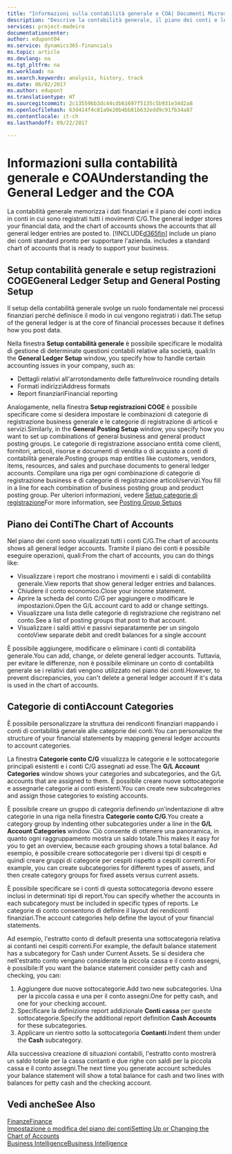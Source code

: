 ```yaml
---
title: "Informazioni sulla contabilità generale e COA| Documenti Microsoft"
description: "Descrive la contabilità generale, il piano dei conti e le categorie dei conti."
services: project-madeira
documentationcenter: 
author: edupont04
ms.service: dynamics365-financials
ms.topic: article
ms.devlang: na
ms.tgt_pltfrm: na
ms.workload: na
ms.search.keywords: analysis, history, track
ms.date: 06/02/2017
ms.author: edupont
ms.translationtype: HT
ms.sourcegitcommit: 2c13559bb3dc44cdb61697f5135c5b931e34d2a8
ms.openlocfilehash: 63d414f4c81a9e20b4bb81b632edd9c91fb34a87
ms.contentlocale: it-ch
ms.lasthandoff: 09/22/2017

---
```

# <a name="understanding-the-general-ledger-and-the-coa"></a><span data-ttu-id="13c89-103">Informazioni sulla contabilità generale e COA</span><span class="sxs-lookup"><span data-stu-id="13c89-103">Understanding the General Ledger and the COA</span></span>
<span data-ttu-id="13c89-104">La contabilità generale memorizza i dati finanziari e il piano dei conti indica in conti in cui sono registrati tutti i movimenti C/G.</span><span class="sxs-lookup"><span data-stu-id="13c89-104">The general ledger stores your financial data, and the chart of accounts shows the accounts that all general ledger entries are posted to.</span></span> [!INCLUDE[d365fin](includes/d365fin_md.md)]<span data-ttu-id="13c89-105"> include un piano dei conti standard pronto per supportare l'azienda.</span><span class="sxs-lookup"><span data-stu-id="13c89-105"> includes a standard chart of accounts that is ready to support your business.</span></span>

## <a name="general-ledger-setup-and-general-posting-setup"></a><span data-ttu-id="13c89-106">Setup contabilità generale e setup registrazioni COGE</span><span class="sxs-lookup"><span data-stu-id="13c89-106">General Ledger Setup and General Posting Setup</span></span>
<span data-ttu-id="13c89-107">Il setup della contabilità generale svolge un ruolo fondamentale nei processi finanziari perché definisce il modo in cui vengono registrati i dati.</span><span class="sxs-lookup"><span data-stu-id="13c89-107">The setup of the general ledger is at the core of financial processes because it defines how you post data.</span></span>  

<span data-ttu-id="13c89-108">Nella finestra **Setup contabilità generale** è possibile specificare le modalità di gestione di determinate questioni contabili relative alla società, quali:</span><span class="sxs-lookup"><span data-stu-id="13c89-108">In the **General Ledger Setup** window, you specify how to handle certain accounting issues in your company, such as:</span></span>  

* <span data-ttu-id="13c89-109">Dettagli relativi all'arrotondamento delle fatture</span><span class="sxs-lookup"><span data-stu-id="13c89-109">Invoice rounding details</span></span>  
* <span data-ttu-id="13c89-110">Formati indirizzi</span><span class="sxs-lookup"><span data-stu-id="13c89-110">Address formats</span></span>  
* <span data-ttu-id="13c89-111">Report finanziari</span><span class="sxs-lookup"><span data-stu-id="13c89-111">Financial reporting</span></span>  

<span data-ttu-id="13c89-112">Analogamente, nella finestra **Setup registrazioni COGE** è possibile specificare come si desidera impostare le combinazioni di categorie di registrazione business generale e le categorie di registrazione di articoli e servizi.</span><span class="sxs-lookup"><span data-stu-id="13c89-112">Similarly, in the **General Posting Setup** window, you specify how you want to set up combinations of general business and general product posting groups.</span></span> <span data-ttu-id="13c89-113">Le categorie di registrazione associano entità come clienti, fornitori, articoli, risorse e documenti di vendita o di acquisto a conti di contabilità generale.</span><span class="sxs-lookup"><span data-stu-id="13c89-113">Posting groups map entities like customers, vendors, items, resources, and sales and purchase documents to general ledger accounts.</span></span> <span data-ttu-id="13c89-114">Compilare una riga per ogni combinazione di categorie di registrazione business e di categorie di registrazione articoli/servizi.</span><span class="sxs-lookup"><span data-stu-id="13c89-114">You fill in a line for each combination of business posting group and product posting group.</span></span> <span data-ttu-id="13c89-115">Per ulteriori informazioni, vedere [Setup categorie di registrazione](finance-posting-groups.md)</span><span class="sxs-lookup"><span data-stu-id="13c89-115">For more information, see [Posting Group Setups](finance-posting-groups.md)</span></span>  

## <a name="the-chart-of-accounts"></a><span data-ttu-id="13c89-116">Piano dei Conti</span><span class="sxs-lookup"><span data-stu-id="13c89-116">The Chart of Accounts</span></span>
<span data-ttu-id="13c89-117">Nel piano dei conti sono visualizzati tutti i conti C/G.</span><span class="sxs-lookup"><span data-stu-id="13c89-117">The chart of accounts shows all general ledger accounts.</span></span> <span data-ttu-id="13c89-118">Tramite il piano dei conti è possibile eseguire operazioni, quali:</span><span class="sxs-lookup"><span data-stu-id="13c89-118">From the chart of accounts, you can do things like:</span></span>  

* <span data-ttu-id="13c89-119">Visualizzare i report che mostrano i movimenti e i saldi di contabilità generale.</span><span class="sxs-lookup"><span data-stu-id="13c89-119">View reports that show general ledger entries and balances.</span></span>  
* <span data-ttu-id="13c89-120">Chiudere il conto economico.</span><span class="sxs-lookup"><span data-stu-id="13c89-120">Close your income statement.</span></span>  
* <span data-ttu-id="13c89-121">Aprire la scheda del conto C/G per aggiungere o modificare le impostazioni.</span><span class="sxs-lookup"><span data-stu-id="13c89-121">Open the G/L account card to add or change settings.</span></span>  
* <span data-ttu-id="13c89-122">Visualizzare una lista delle categorie di registrazione che registrano nel conto.</span><span class="sxs-lookup"><span data-stu-id="13c89-122">See a list of posting groups that post to that account.</span></span>
* <span data-ttu-id="13c89-123">Visualizzare i saldi attivi e passivi separatamente per un singolo conto</span><span class="sxs-lookup"><span data-stu-id="13c89-123">View separate debit and credit balances for a single account</span></span>  

<span data-ttu-id="13c89-124">È possibile aggiungere, modificare o eliminare i conti di contabilità generale.</span><span class="sxs-lookup"><span data-stu-id="13c89-124">You can add, change, or delete general ledger accounts.</span></span> <span data-ttu-id="13c89-125">Tuttavia, per evitare le differenze, non è possibile eliminare un conto di contabilità generale se i relativi dati vengono utilizzato nel piano dei conti.</span><span class="sxs-lookup"><span data-stu-id="13c89-125">However, to prevent discrepancies, you can't delete a general ledger account if it's data is used in the chart of accounts.</span></span>  

## <a name="account-categories"></a><span data-ttu-id="13c89-126">Categorie di conti</span><span class="sxs-lookup"><span data-stu-id="13c89-126">Account Categories</span></span>
<span data-ttu-id="13c89-127">È possibile personalizzare la struttura dei rendiconti finanziari mappando i conti di contabilità generale alle categorie dei conti.</span><span class="sxs-lookup"><span data-stu-id="13c89-127">You can personalize the structure of your financial statements by mapping general ledger accounts to account categories.</span></span>  

<span data-ttu-id="13c89-128">La finestra **Categorie conto C/G** visualizza le categorie e le sottocategorie principali esistenti e i conti C/G assegnati ad esse.</span><span class="sxs-lookup"><span data-stu-id="13c89-128">The **G/L Account Categories** window shows your categories and subcategories, and the G/L accounts that are assigned to them.</span></span> <span data-ttu-id="13c89-129">È possibile creare nuove sottocategorie e assegnarle categorie ai conti esistenti.</span><span class="sxs-lookup"><span data-stu-id="13c89-129">You can create new subcategories and assign those categories to existing accounts.</span></span>  

<span data-ttu-id="13c89-130">È possibile creare un gruppo di categoria definendo un'indentazione di altre categorie in una riga nella finestra **Categorie conto C/G**.</span><span class="sxs-lookup"><span data-stu-id="13c89-130">You create a category group by indenting other subcategories under a line in the **G/L Account Categories** window.</span></span> <span data-ttu-id="13c89-131">Ciò consente di ottenere una panoramica, in quanto ogni raggruppamento mostra un saldo totale.</span><span class="sxs-lookup"><span data-stu-id="13c89-131">This makes it easy for you to get an overview, because each grouping shows a total balance.</span></span> <span data-ttu-id="13c89-132">Ad esempio, è possibile creare sottocategorie per i diversi tipi di cespiti e quindi creare gruppi di categorie per cespiti rispetto a cespiti correnti.</span><span class="sxs-lookup"><span data-stu-id="13c89-132">For example, you can create subcategories for different types of assets, and then create category groups for fixed assets versus current assets.</span></span>  

<span data-ttu-id="13c89-133">È possibile specificare se i conti di questa sottocategoria devono essere inclusi in determinati tipi di report.</span><span class="sxs-lookup"><span data-stu-id="13c89-133">You can specify whether the accounts in each subcategory must be included in specific types of reports.</span></span> <span data-ttu-id="13c89-134">Le categorie di conto consentono di definire il layout dei rendiconti finanziari.</span><span class="sxs-lookup"><span data-stu-id="13c89-134">The account categories help define the layout of your financial statements.</span></span>  

<span data-ttu-id="13c89-135">Ad esempio, l'estratto conto di default presenta una sottocategoria relativa ai contanti nei cespiti correnti.</span><span class="sxs-lookup"><span data-stu-id="13c89-135">For example, the default balance statement has a subcategory for Cash under Current Assets.</span></span> <span data-ttu-id="13c89-136">Se si desidera che nell'estratto conto vengano considerate la piccola cassa e il conto assegni, è possibile:</span><span class="sxs-lookup"><span data-stu-id="13c89-136">If you want the balance statement consider petty cash and checking, you can:</span></span>  

1. <span data-ttu-id="13c89-137">Aggiungere due nuove sottocategorie.</span><span class="sxs-lookup"><span data-stu-id="13c89-137">Add two new subcategories.</span></span> <span data-ttu-id="13c89-138">Una per la piccola cassa e una per il conto assegni.</span><span class="sxs-lookup"><span data-stu-id="13c89-138">One for petty cash, and one for your checking account.</span></span>  
2. <span data-ttu-id="13c89-139">Specificare la definizione report addizionale **Conti cassa** per queste sottocategorie.</span><span class="sxs-lookup"><span data-stu-id="13c89-139">Specify the additional report definition **Cash Accounts** for these subcategories.</span></span>  
3. <span data-ttu-id="13c89-140">Applicare un rientro sotto la sottocategoria **Contanti**.</span><span class="sxs-lookup"><span data-stu-id="13c89-140">Indent them under the **Cash** subcategory.</span></span>  

<span data-ttu-id="13c89-141">Alla successiva creazione di situazioni contabili, l'estratto conto mostrerà un saldo totale per la cassa contanti e due righe con saldi per la piccola cassa e il conto assegni.</span><span class="sxs-lookup"><span data-stu-id="13c89-141">The next time you generate account schedules your balance statement will show a total balance for cash and two lines with balances for petty cash and the checking account.</span></span>  

## <a name="see-also"></a><span data-ttu-id="13c89-142">Vedi anche</span><span class="sxs-lookup"><span data-stu-id="13c89-142">See Also</span></span>
[<span data-ttu-id="13c89-143">Finanze</span><span class="sxs-lookup"><span data-stu-id="13c89-143">Finance</span></span>](finance.md)  
[<span data-ttu-id="13c89-144">Impostazione o modifica del piano dei conti</span><span class="sxs-lookup"><span data-stu-id="13c89-144">Setting Up or Changing the Chart of Accounts</span></span>](finance-setup-chart-accounts.md)  
[<span data-ttu-id="13c89-145">Business Intelligence</span><span class="sxs-lookup"><span data-stu-id="13c89-145">Business Intelligence</span></span>](bi.md)  

